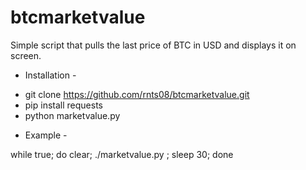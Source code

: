 btcmarketvalue
==============

Simple script that pulls the last price of BTC in USD and displays it on screen. 

- Installation -

* git clone https://github.com/rnts08/btcmarketvalue.git
* pip install requests
* python marketvalue.py

- Example - 

 while true; do clear; ./marketvalue.py ; sleep 30; done
